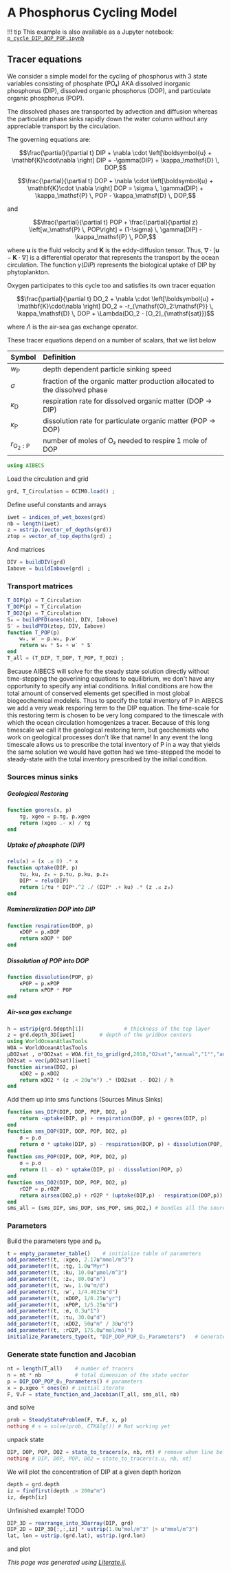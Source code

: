 # A Phosphorus Cycling Model

!!! tip
    This example is also available as a Jupyter notebook:
    [`p_cycle_DIP_DOP_POP.ipynb`](@__NBVIEWER_ROOT_URL__/examples/generated/p_cycle_DIP_DOP_POP.ipynb)

## Tracer equations

We consider a simple model for the cycling of phosphorus with 3 state variables consisting of phosphate (PO₄) AKA dissolved inorganic phosphorus (DIP), dissolved organic phosphorus (DOP), and particulate organic phosphorus (POP).

The dissolved phases are transported by advection and diffusion whereas the particulate phase sinks rapidly down the water column without any appreciable transport by the circulation.

The governing equations are:

$$\frac{\partial}{\partial t} DIP + \nabla \cdot \left[\boldsymbol{u} + \mathbf{K}\cdot\nabla \right] DIP = -\gamma(DIP) + \kappa_\mathsf{D} \, DOP,$$

$$\frac{\partial}{\partial t} DOP + \nabla \cdot \left[\boldsymbol{u} + \mathbf{K}\cdot \nabla \right] DOP = \sigma \, \gamma(DIP) + \kappa_\mathsf{P} \, POP - \kappa_\mathsf{D} \, DOP,$$

and

$$\frac{\partial}{\partial t} POP + \frac{\partial}{\partial z} \left[w_\mathsf{P} \, POP\right] = (1-\sigma) \, \gamma(DIP) - \kappa_\mathsf{P} \, POP,$$

where $\boldsymbol{u}$ is the fluid velocity and $\mathbf{K}$ is the eddy-diffusion tensor.
Thus, $\nabla \cdot \left[ \boldsymbol{u} - \mathbf{K} \cdot \nabla \right]$ is a differential operator that represents the transport by the ocean circulation.
The function $\gamma(DIP)$ represents the biological uptake of DIP by phytoplankton.

Oxygen participates to this cycle too and satisfies its own tracer equation

$$\frac{\partial}{\partial t} DO_2 + \nabla \cdot \left[\boldsymbol{u} + \mathbf{K}\cdot\nabla \right] DO_2 = -r_{\mathsf{O}_2:\mathsf{P}} \, \kappa_\mathsf{D} \, DOP + \Lambda(DO_2 - [O_2]_{\mathsf{sat}})$$

where $\Lambda$ is the air-sea gas exchange operator.

These tracer equations depend on a number of scalars, that we list below

| Symbol                        | Definition                                                                  |
|:------------------------------|:----------------------------------------------------------------------------|
| $w_\mathsf{P}$                | depth dependent particle sinking speed                                      |
| $\sigma$                      | fraction of the organic matter production allocated to the dissolved phase  |
| $\kappa_\mathsf{D}$           | respiration rate for dissolved organic matter (DOP → DIP)                   |
| $\kappa_\mathsf{P}$           | dissolution rate for particulate organic matter (POP → DOP)                 |
| $r_{\mathsf{O}_2:\mathsf{P}}$ | number of moles of O₂ needed to respire 1 mole of DOP                       |

```julia
using AIBECS
```

Load the circulation and grid

```julia
grd, T_Circulation = OCIM0.load() ;
```

Define useful constants and arrays

```julia
iwet = indices_of_wet_boxes(grd)
nb = length(iwet)
z = ustrip.(vector_of_depths(grd))
ztop = vector_of_top_depths(grd) ;
```

And matrices

```julia
DIV = buildDIV(grd)
Iabove = buildIabove(grd) ;
```

### Transport matrices

```julia
T_DIP(p) = T_Circulation
T_DOP(p) = T_Circulation
T_DO2(p) = T_Circulation
S₀ = buildPFD(ones(nb), DIV, Iabove)
S′ = buildPFD(ztop, DIV, Iabove)
function T_POP(p)
    w₀, w′ = p.w₀, p.w′
    return w₀ * S₀ + w′ * S′
end
T_all = (T_DIP, T_DOP, T_POP, T_DO2) ;
```

Because AIBECS will solve for the steady state solution directly without time-stepping the goverining equations to equilibrium, we don't have any opportunity to specify any intial conditions.
Initial conditions are how the total amount of conserved elements get specified in most global biogeochemical modelels.
Thus to specify the total inventory of P in AIBECS we add a very weak resporing term to the DIP equation.
The time-scale for this restoring term is chosen to be very long compared to the timescale with which the ocean circulation homogenizes a tracer.
Because of this long timescale we call it the geological restoring term, but geochemists who work on geological processes don't like that name!
In any event the long timescale allows us to prescribe the total inventory of P in a way that yields the same solution we would have gotten had we time-stepped the model to steady-state with the total inventory prescribed by the initial condition.

### Sources minus sinks

##### Geological Restoring

```julia
function geores(x, p)
    τg, xgeo = p.τg, p.xgeo
    return (xgeo .- x) / τg
end
```

##### Uptake of phosphate (DIP)

```julia
relu(x) = (x .≥ 0) .* x
function uptake(DIP, p)
    τu, ku, z₀ = p.τu, p.ku, p.z₀
    DIP⁺ = relu(DIP)
    return 1/τu * DIP⁺.^2 ./ (DIP⁺ .+ ku) .* (z .≤ z₀)
end
```

##### Remineralization DOP into DIP

```julia
function respiration(DOP, p)
    κDOP = p.κDOP
    return κDOP * DOP
end
```

##### Dissolution of POP into DOP

```julia
function dissolution(POP, p)
    κPOP = p.κPOP
    return κPOP * POP
end
```

##### Air-sea gas exchange

```julia
h = ustrip(grd.δdepth[1])             # thickness of the top layer
z = grd.depth_3D[iwet]        # depth of the gridbox centers
using WorldOceanAtlasTools
WOA = WorldOceanAtlasTools
μDO2sat , σ²DO2sat = WOA.fit_to_grid(grd,2018,"O2sat","annual","1°","an") ;
DO2sat = vec(μDO2sat)[iwet]
function airsea(DO2, p)
    κDO2 = p.κDO2
    return κDO2 * (z .< 20u"m") .* (DO2sat .- DO2) / h
end
```

Add them up into sms functions (Sources Minus Sinks)

```julia
function sms_DIP(DIP, DOP, POP, DO2, p)
    return -uptake(DIP, p) + respiration(DOP, p) + geores(DIP, p)
end
function sms_DOP(DIP, DOP, POP, DO2, p)
    σ = p.σ
    return σ * uptake(DIP, p) - respiration(DOP, p) + dissolution(POP, p)
end
function sms_POP(DIP, DOP, POP, DO2, p)
    σ = p.σ
    return (1 - σ) * uptake(DIP, p) - dissolution(POP, p)
end
function sms_DO2(DIP, DOP, POP, DO2, p)
    rO2P = p.rO2P
    return airsea(DO2,p) + rO2P * (uptake(DIP,p) - respiration(DOP,p))
end
sms_all = (sms_DIP, sms_DOP, sms_POP, sms_DO2,) # bundles all the source-sink functions in a tuple
```

### Parameters

Build the parameters type and p₀

```julia
t = empty_parameter_table()    # initialize table of parameters
add_parameter!(t, :xgeo, 2.17u"mmol/m^3")
add_parameter!(t, :τg, 1.0u"Myr")
add_parameter!(t, :ku, 10.0u"μmol/m^3")
add_parameter!(t, :z₀, 80.0u"m")
add_parameter!(t, :w₀, 1.0u"m/d")
add_parameter!(t, :w′, 1/4.4625u"d")
add_parameter!(t, :κDOP, 1/0.25u"yr")
add_parameter!(t, :κPOP, 1/5.25u"d")
add_parameter!(t, :σ, 0.3u"1")
add_parameter!(t, :τu, 30.0u"d")
add_parameter!(t, :κDO2, 50u"m" / 30u"d")
add_parameter!(t, :rO2P, 175.0u"mol/mol")
initialize_Parameters_type(t, "DIP_DOP_POP_O₂_Parameters")   # Generate the parameter type
```

### Generate state function and Jacobian

```julia
nt = length(T_all)    # number of tracers
n = nt * nb           # total dimension of the state vector
p = DIP_DOP_POP_O₂_Parameters() # parameters
x = p.xgeo * ones(n) # initial iterate
F, ∇ₓF = state_function_and_Jacobian(T_all, sms_all, nb)
```

and solve

```julia
prob = SteadyStateProblem(F, ∇ₓF, x, p)
nothing # s = solve(prob, CTKAlg()) # Not working yet
```

unpack state

```julia
DIP, DOP, POP, DO2 = state_to_tracers(x, nb, nt) # remove when line below works
nothing # DIP, DOP, POP, DO2 = state_to_tracers(s.u, nb, nt)
```

We will plot the concentration of DIP at a given depth horizon

```julia
depth = grd.depth
iz = findfirst(depth .> 200u"m")
iz, depth[iz]
```

Unfinished example! TODO

```julia
DIP_3D = rearrange_into_3Darray(DIP, grd)
DIP_2D = DIP_3D[:,:,iz] * ustrip(1.0u"mol/m^3" |> u"mmol/m^3")
lat, lon = ustrip.(grd.lat), ustrip.(grd.lon)
```

and plot

*This page was generated using [Literate.jl](https://github.com/fredrikekre/Literate.jl).*

